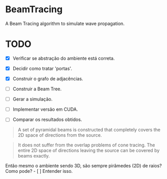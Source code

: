# BeamTracing
A Beam Tracing algorithm to simulate wave propagation.

# TODO
- [X] Verificar se abstração do ambiente está correta.
- [X] Decidir como tratar 'portas'.
- [X] Construir o grafo de adjacências.
- [ ] Construir a Beam Tree.
- [ ] Gerar a simulação.
- [ ] Implementar versão em CUDA.
- [ ] Comparar os resultados obtidos.

 
> A set of pyramidal beams is constructed that completely covers the 2D space of directions from the source.

> It does not suffer from the overlap problems of cone tracing. The entire 2D space of directions leaving the source can be covered by beams exactly.

Então mesmo o ambiente sendo 3D, são sempre pirâmedes (2D) de raios? Como pode? - [ ] Entender isso.
